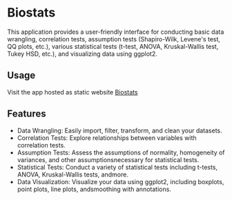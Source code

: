# Biostats

This application provides a user-friendly interface for conducting basic data wrangling, correlation tests, assumption tests (Shapiro-Wilk, Levene's test, QQ plots, etc.), various statistical tests (t-test, ANOVA, Kruskal-Wallis test, Tukey HSD, etc.), and visualizing data using ggplot2.

## Usage

Visit the app hosted as static website [Biostats](https://complat.github.io/Biostats/)

## Features

- Data Wrangling: Easily import, filter, transform, and clean your datasets.
- Correlation Tests: Explore relationships between variables with correlation tests.
- Assumption Tests: Assess the assumptions of normality, homogeneity of variances, and other assumptionsnecessary 	  for statistical tests.
 - Statistical Tests: Conduct a variety of statistical tests including t-tests, ANOVA, Kruskal-Wallis tests,     andmore.
- Data Visualization: Visualize your data using ggplot2, including boxplots, point plots, line plots, andsmoothing  with annotations.



